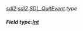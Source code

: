 _[sdl2](../../modules/sdl2/sdl2-module.md):[sdl2](../../modules/sdl2/sdl2-module.md).[SDL\_QuitEvent](../../modules/sdl2/sdl2-sdl_quitevent.md).type_
##### Field type:[Int](../../modules/wonkey/wonkey-types-int.md)
